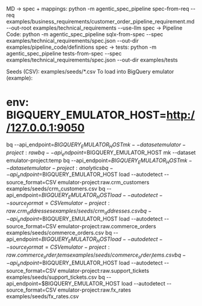 
MD → spec + mappings:
python -m agentic_spec_pipeline spec-from-req --req examples/business_requirements/customer_order_pipeline_requirement.md --out-root examples/technical_requirements --use-llm
spec → Pipeline Code:
python -m agentic_spec_pipeline sqlx-from-spec --spec examples/technical_requirements/spec.json --out-dir examples/pipeline_code/definitions
spec → tests:
python -m agentic_spec_pipeline tests-from-spec --spec examples/technical_requirements/spec.json --out-dir examples/tests

Seeds (CSV): examples/seeds/*.csv
To load into BigQuery emulator (example):
# env: BIGQUERY_EMULATOR_HOST=http://127.0.0.1:9050
bq --api_endpoint=$BIGQUERY_EMULATOR_HOST mk --dataset emulator-project:raw
bq --api_endpoint=$BIGQUERY_EMULATOR_HOST mk --dataset emulator-project:temp
bq --api_endpoint=$BIGQUERY_EMULATOR_HOST mk --dataset emulator-project:analytics
bq --api_endpoint=$BIGQUERY_EMULATOR_HOST load --autodetect --source_format=CSV emulator-project:raw.crm_customers examples/seeds/crm_customers.csv
bq --api_endpoint=$BIGQUERY_EMULATOR_HOST load --autodetect --source_format=CSV emulator-project:raw.crm_addresses examples/seeds/crm_addresses.csv
bq --api_endpoint=$BIGQUERY_EMULATOR_HOST load --autodetect --source_format=CSV emulator-project:raw.commerce_orders examples/seeds/commerce_orders.csv
bq --api_endpoint=$BIGQUERY_EMULATOR_HOST load --autodetect --source_format=CSV emulator-project:raw.commerce_order_items examples/seeds/commerce_order_items.csv
bq --api_endpoint=$BIGQUERY_EMULATOR_HOST load --autodetect --source_format=CSV emulator-project:raw.support_tickets examples/seeds/support_tickets.csv
bq --api_endpoint=$BIGQUERY_EMULATOR_HOST load --autodetect --source_format=CSV emulator-project:raw.fx_rates examples/seeds/fx_rates.csv